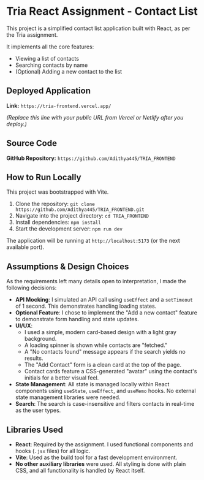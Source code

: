 # Tria React Assignment - Contact List

This project is a simplified contact list application built with React, as per the Tria assignment.

It implements all the core features:
* Viewing a list of contacts
* Searching contacts by name
* (Optional) Adding a new contact to the list

## Deployed Application

**Link:** `https://tria-frontend.vercel.app/`

*(Replace this line with your public URL from Vercel or Netlify after you deploy.)*

## Source Code

**GitHub Repository:** `https://github.com/Adithya445/TRIA_FRONTEND`

## How to Run Locally

This project was bootstrapped with Vite.

1.  Clone the repository:
    `git clone https://github.com/Adithya445/TRIA_FRONTEND.git`
2.  Navigate into the project directory:
    `cd TRIA_FRONTEND`
3.  Install dependencies:
    `npm install`
4.  Start the development server:
    `npm run dev`

The application will be running at `http://localhost:5173` (or the next available port).

## Assumptions & Design Choices

As the requirements left many details open to interpretation, I made the following decisions:

* **API Mocking**: I simulated an API call using `useEffect` and a `setTimeout` of 1 second. This demonstrates handling loading states.
* **Optional Feature**: I chose to implement the "Add a new contact" feature to demonstrate form handling and state updates.
* **UI/UX**:
    * I used a simple, modern card-based design with a light gray background.
    * A loading spinner is shown while contacts are "fetched."
    * A "No contacts found" message appears if the search yields no results.
    * The "Add Contact" form is a clean card at the top of the page.
    * Contact cards feature a CSS-generated "avatar" using the contact's initials for a better visual feel.
* **State Management**: All state is managed locally within React components using `useState`, `useEffect`, and `useMemo` hooks. No external state management libraries were needed.
* **Search**: The search is case-insensitive and filters contacts in real-time as the user types.

## Libraries Used

* **React**: Required by the assignment. I used functional components and hooks (`.jsx` files) for all logic.
* **Vite**: Used as the build tool for a fast development environment.
* **No other auxiliary libraries** were used. All styling is done with plain CSS, and all functionality is handled by React itself.